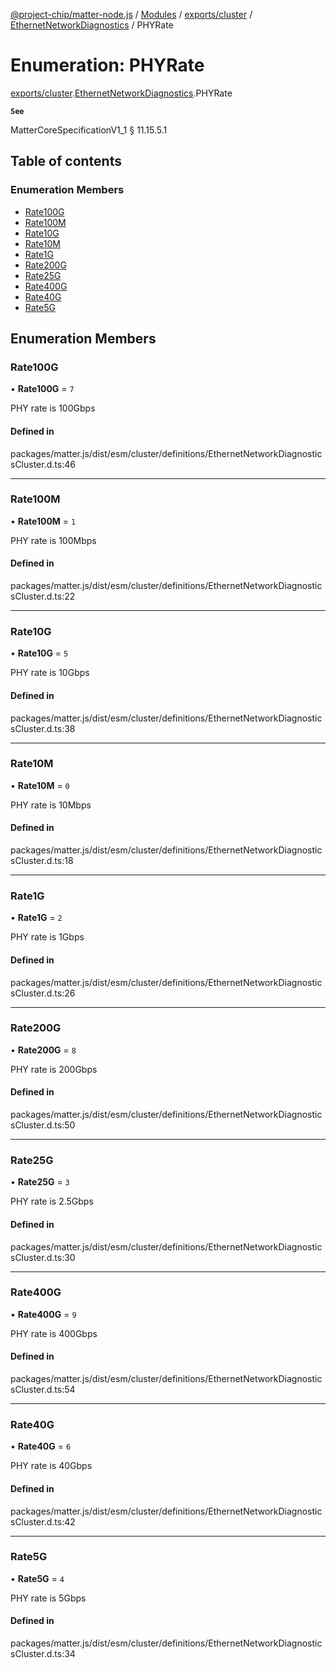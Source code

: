 [@project-chip/matter-node.js](../README.md) / [Modules](../modules.md) / [exports/cluster](../modules/exports_cluster.md) / [EthernetNetworkDiagnostics](../modules/exports_cluster.EthernetNetworkDiagnostics.md) / PHYRate

# Enumeration: PHYRate

[exports/cluster](../modules/exports_cluster.md).[EthernetNetworkDiagnostics](../modules/exports_cluster.EthernetNetworkDiagnostics.md).PHYRate

**`See`**

MatterCoreSpecificationV1_1 § 11.15.5.1

## Table of contents

### Enumeration Members

- [Rate100G](exports_cluster.EthernetNetworkDiagnostics.PHYRate.md#rate100g)
- [Rate100M](exports_cluster.EthernetNetworkDiagnostics.PHYRate.md#rate100m)
- [Rate10G](exports_cluster.EthernetNetworkDiagnostics.PHYRate.md#rate10g)
- [Rate10M](exports_cluster.EthernetNetworkDiagnostics.PHYRate.md#rate10m)
- [Rate1G](exports_cluster.EthernetNetworkDiagnostics.PHYRate.md#rate1g)
- [Rate200G](exports_cluster.EthernetNetworkDiagnostics.PHYRate.md#rate200g)
- [Rate25G](exports_cluster.EthernetNetworkDiagnostics.PHYRate.md#rate25g)
- [Rate400G](exports_cluster.EthernetNetworkDiagnostics.PHYRate.md#rate400g)
- [Rate40G](exports_cluster.EthernetNetworkDiagnostics.PHYRate.md#rate40g)
- [Rate5G](exports_cluster.EthernetNetworkDiagnostics.PHYRate.md#rate5g)

## Enumeration Members

### Rate100G

• **Rate100G** = ``7``

PHY rate is 100Gbps

#### Defined in

packages/matter.js/dist/esm/cluster/definitions/EthernetNetworkDiagnosticsCluster.d.ts:46

___

### Rate100M

• **Rate100M** = ``1``

PHY rate is 100Mbps

#### Defined in

packages/matter.js/dist/esm/cluster/definitions/EthernetNetworkDiagnosticsCluster.d.ts:22

___

### Rate10G

• **Rate10G** = ``5``

PHY rate is 10Gbps

#### Defined in

packages/matter.js/dist/esm/cluster/definitions/EthernetNetworkDiagnosticsCluster.d.ts:38

___

### Rate10M

• **Rate10M** = ``0``

PHY rate is 10Mbps

#### Defined in

packages/matter.js/dist/esm/cluster/definitions/EthernetNetworkDiagnosticsCluster.d.ts:18

___

### Rate1G

• **Rate1G** = ``2``

PHY rate is 1Gbps

#### Defined in

packages/matter.js/dist/esm/cluster/definitions/EthernetNetworkDiagnosticsCluster.d.ts:26

___

### Rate200G

• **Rate200G** = ``8``

PHY rate is 200Gbps

#### Defined in

packages/matter.js/dist/esm/cluster/definitions/EthernetNetworkDiagnosticsCluster.d.ts:50

___

### Rate25G

• **Rate25G** = ``3``

PHY rate is 2.5Gbps

#### Defined in

packages/matter.js/dist/esm/cluster/definitions/EthernetNetworkDiagnosticsCluster.d.ts:30

___

### Rate400G

• **Rate400G** = ``9``

PHY rate is 400Gbps

#### Defined in

packages/matter.js/dist/esm/cluster/definitions/EthernetNetworkDiagnosticsCluster.d.ts:54

___

### Rate40G

• **Rate40G** = ``6``

PHY rate is 40Gbps

#### Defined in

packages/matter.js/dist/esm/cluster/definitions/EthernetNetworkDiagnosticsCluster.d.ts:42

___

### Rate5G

• **Rate5G** = ``4``

PHY rate is 5Gbps

#### Defined in

packages/matter.js/dist/esm/cluster/definitions/EthernetNetworkDiagnosticsCluster.d.ts:34
